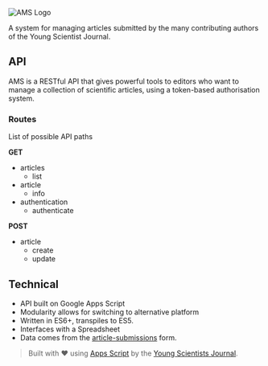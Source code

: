 
![AMS Logo](https://assets.ysjournal.com/img/article-management.png)

A system for managing articles submitted by the many contributing authors of the Young Scientist Journal.

## API
AMS is a RESTful API that gives powerful tools to editors who want to manage a collection of scientific articles, using a token-based authorisation system.

### Routes

List of possible API paths

**GET**
- articles
    - list
- article
    - info
- authentication 
    - authenticate

**POST**
- article
    - create
    - update


## Technical

 - API built on Google Apps Script
 - Modularity allows for switching to alternative platform
 - Written in ES6+, transpiles to ES5.
 - Interfaces with a Spreadsheet
 - Data comes from the [article-submissions](https://github.com/youngscientists/article-submissions) form.

> Built with :heart: using [Apps Script](https://developers.google.com/apps-script/) by the [Young Scientists Journal](https://ysjournal.com).